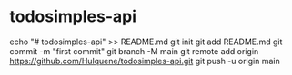 # todosimples-api

echo "# todosimples-api" >> README.md
git init
git add README.md
git commit -m "first commit"
git branch -M main
git remote add origin https://github.com/Hulquene/todosimples-api.git
git push -u origin main